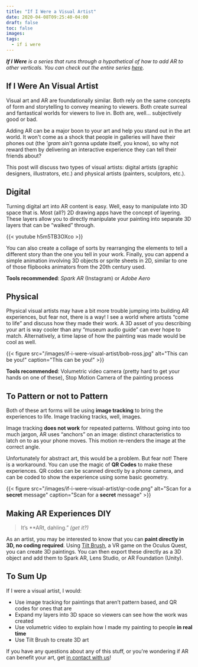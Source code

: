 ```yaml
---
title: "If I Were a Visual Artist"
date: 2020-04-08T09:25:40-04:00
draft: false
toc: false
images:
tags: 
  - if i were
---
```


***If I Were** is a series that runs through a hypothetical of how to add AR to other verticals. You can check out the entire series [here](/tags/if-i-were/).*

## If I Were An Visual Artist

Visual art and AR are foundationally similar. Both rely on the same concepts of form and storytelling to convey meaning to viewers. Both create surreal and fantastical worlds for viewers to live in. Both are, well... subjectively good or bad. 

Adding AR can be a major boon to your art and help you stand out in the art world. It won't come as a shock that people in galleries will have their phones out (the *'gram* ain't gonna update itself, you know), so why not reward them by delivering an interactive experience they can tell their friends about? 

This post will discuss two types of visual artists: digital artists (graphic designers, illustrators, etc.) and physical artists (painters, sculptors, etc.). 

## Digital

Turning digital art into AR content is easy. Well, easy to manipulate into 3D space that is. Most (all?) 2D drawing apps have the concept of layering. These layers allow you to directly manipulate your painting into separate 3D layers that can be “walked” through.

{{< youtube h5m5TB3OXco >}}

You can also create a collage of sorts by rearranging the elements to tell a different story than the one you tell in your work. Finally, you can append a simple animation involving 3D objects or sprite sheets in 2D, similar to one of those flipbooks animators from the 20th century used.

**Tools recommended**: *Spark AR* (Instagram) or *Adobe Aero*

## Physical

Physical visual artists may have a bit more trouble jumping into building AR experiences, but fear not, there is a way! I see a world where artists “come to life” and discuss how they made their work. A 3D asset of you describing your art is way cooler than any “museum audio guide” can ever hope to match. Alternatively, a time lapse of how the painting was made would be cool as well.

{{< figure src="/images/if-i-were-visual-artist/bob-ross.jpg" alt="This can be you!" caption="This can be you!" >}}


**Tools recommended**: Volumetric video camera (pretty hard to get your hands on one of these), Stop Motion Camera of the painting process

## To Pattern or not to Pattern

Both of these art forms will be using **image tracking** to bring the experiences to life. Image tracking tracks, well, images. 

Image tracking **does not work** for repeated patterns. Without going into too much jargon, AR uses “anchors” on an image: distinct characteristics to latch on to as your phone moves. This motion re-renders the image at the correct angle. 

Unfortunately for abstract art, this would be a problem. But fear not! There is a workaround. You can use the magic of **QR Codes** to make these experiences. QR codes can be scanned directly by a phone camera, and can be coded to show the experience using some basic geometry. 

{{< figure src="/images/if-i-were-visual-artist/qr-code.png" alt="Scan for a **secret** message" caption="Scan for a **secret** message" >}}


## Making AR Experiences DIY

> It’s **ARt, dahling.” *(get it?)*

As an artist, you may be interested to know that you can **paint directly in 3D, no coding required**. Using [Tilt Brush](https://www.tiltbrush.com/), a VR game on the Oculus Quest, you can create 3D paintings. You can then export these directly as a 3D object and add them to Spark AR, Lens Studio, or AR Foundation (Unity).

## To Sum Up

If I were a visual artist, I would:

- Use image tracking for paintings that aren’t pattern based, and QR codes for ones that are
- Expand my layers into 3D space so viewers can see how the work was created
- Use volumetric video to explain how I made my painting to people **in real time**
- Use Tilt Brush to create 3D art

If you have any questions about any of this stuff, or you're wondering if AR can benefit your art, get [in contact with us](mailto:bram@sharingfiction.com)! 

